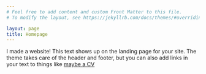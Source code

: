 ```yaml
---
# Feel free to add content and custom Front Matter to this file.
# To modify the layout, see https://jekyllrb.com/docs/themes/#overriding-theme-defaults

layout: page
title: Homepage
---
```


I made a website! This text shows up on the landing page for your site. The theme takes care of the header and footer, but you can also add links in your text to things like [maybe a CV](/files/exampleCV.pdf)
